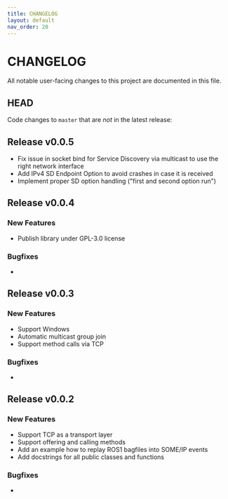 ```yaml
---
title: CHANGELOG
layout: default
nav_order: 20
---
```


# CHANGELOG

All notable user-facing changes to this project are documented in this file.

<!--
{: .highlight }
The project underwent a major maintenance shift in March 2022.
-->

## HEAD


Code changes to `master` that are *not* in the latest release:

## Release v0.0.5
- Fix issue in socket bind for Service Discovery via multicast to use the right network interface
- Add IPv4 SD Endpoint Option to avoid crashes in case it is received
- Implement proper SD option handling ("first and second option run")

## Release v0.0.4
### New Features
- Publish library under GPL-3.0 license

### Bugfixes
-

## Release v0.0.3
### New Features
- Support Windows
- Automatic multicast group join
- Support method calls via TCP

### Bugfixes
-

## Release v0.0.2
### New Features
- Support TCP as a transport layer
- Support offering and calling methods
- Add an example how to replay ROS1 bagfiles into SOME/IP events
- Add docstrings for all public classes and functions

### Bugfixes
-